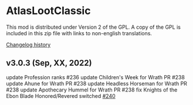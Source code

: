 # AtlasLootClassic

This mod is distributed under Version 2 of the GPL.  A copy of the GPL is included in this zip file with links to non-english translations.

[Changelog history](https://github.com/Hoizame/AtlasLootClassic/blob/master/AtlasLootClassic/Documentation/Release_Notes.md)

## v3.0.3 (Sep, XX, 2022)

update Profession ranks #236
update Children's Week for Wrath PR #238
update Ahune for Wrath PR #238
update Headless Horseman for Wrath PR #238
update Apothecary Hummel for Wrath PR #238
fix Knights of the Ebon Blade Honored/Revered switched [#240](https://github.com/Hoizame/AtlasLootClassic/issues/240)
